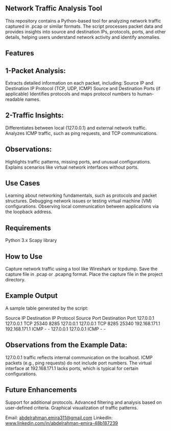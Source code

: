 ## Network Traffic Analysis Tool
This repository contains a Python-based tool for analyzing network traffic captured in .pcap or similar formats. The script processes packet data and provides insights into source and destination IPs, protocols, ports, and other details, helping users understand network activity and identify anomalies.

## Features

## 1-Packet Analysis:
Extracts detailed information on each packet, including:
Source IP and Destination IP
Protocol (TCP, UDP, ICMP)
Source and Destination Ports (if applicable)
Identifies protocols and maps protocol numbers to human-readable names.

## 2-Traffic Insights:
Differentiates between local (127.0.0.1) and external network traffic.
Analyzes ICMP traffic, such as ping requests, and TCP communications.

## Observations:
Highlights traffic patterns, missing ports, and unusual configurations.
Explains scenarios like virtual network interfaces without ports.

## Use Cases
Learning about networking fundamentals, such as protocols and packet structures.
Debugging network issues or testing virtual machine (VM) configurations.
Observing local communication between applications via the loopback address.

## Requirements
Python 3.x
Scapy library

## How to Use
Capture network traffic using a tool like Wireshark or tcpdump.
Save the capture file in .pcap or .pcapng format.
Place the capture file in the project directory.

## Example Output
A sample table generated by the script:

Source IP	Destination IP	Protocol	Source Port	Destination Port
127.0.0.1	127.0.0.1	TCP	25340	8285
127.0.0.1	127.0.0.1	TCP	8285	25340
192.168.171.1	192.168.171.1	ICMP	-	-
127.0.0.1	127.0.0.1	ICMP	-	-

## Observations from the Example Data:
127.0.0.1 traffic reflects internal communication on the localhost.
ICMP packets (e.g., ping requests) do not include port numbers.
The virtual interface at 192.168.171.1 lacks ports, which is typical for certain configurations.

## Future Enhancements
Support for additional protocols.
Advanced filtering and analysis based on user-defined criteria.
Graphical visualization of traffic patterns.

Email: abdelrahman.emira311@gmail.com LinkedIn: www.linkedin.com/in/abdelrahman-emira-48b187239

